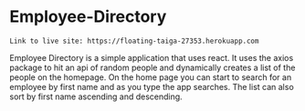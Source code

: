 # Employee-Directory

```
Link to live site: https://floating-taiga-27353.herokuapp.com
```

Employee Directory is a simple application that uses react. It uses
the axios package to hit an api of random people and dynamically creates 
a list of the people on the homepage. On the home page you can start to search for an employee by first name and as you type the app searches. The list can also sort by first name ascending and descending. 

